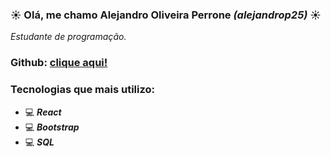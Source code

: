 ### ☀ Olá, me chamo Alejandro Oliveira Perrone *(alejandrop25)* ☀
*Estudante de programação.*


### Github: [clique aqui!](https://github.com/alejandrop25)


### Tecnologias que mais utilizo:

* 💻 ***React*** 
* 💻 ***Bootstrap*** 
* 💻 ***SQL*** 
